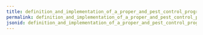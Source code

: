 ```yaml
---
title: definition_and_implementation_of_a_proper_and_pest_control_programme
permalink: definition_and_implementation_of_a_proper_and_pest_control_programme.html
jsonid: definition_and_implementation_of_a_proper_and_pest_control_programme
---
```

